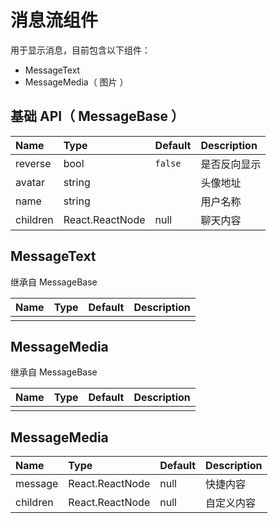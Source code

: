 # 消息流组件

用于显示消息，目前包含以下组件：

- MessageText
- MessageMedia（ 图片 ）

## 基础 API（ MessageBase ）

| Name     | Type            | Default | Description  |
| :------- | :-------------- | :------ | :----------- |
| reverse  | bool            | `false` | 是否反向显示 |
| avatar   | string          |         | 头像地址     |
| name     | string          |         | 用户名称     |
| children | React.ReactNode | null    | 聊天内容     |

## MessageText

继承自 MessageBase

| Name | Type | Default | Description |
| :--- | :--- | :------ | :---------- |
|      |      |         |             |

## MessageMedia

继承自 MessageBase

| Name | Type | Default | Description |
| :--- | :--- | :------ | :---------- |
|      |      |         |             |

## MessageMedia

| Name     | Type            | Default | Description |
| :------- | :-------------- | :------ | :---------- |
| message  | React.ReactNode | null    | 快捷内容    |
| children | React.ReactNode | null    | 自定义内容  |
